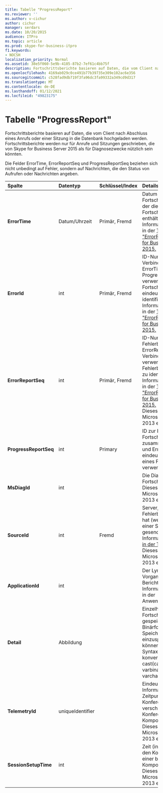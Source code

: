```yaml
---
title: Tabelle "ProgressReport"
ms.reviewer: ''
ms.author: v-cichur
author: cichur
manager: serdars
ms.date: 10/20/2015
audience: ITPro
ms.topic: article
ms.prod: skype-for-business-itpro
f1.keywords:
- NOCSH
localization_priority: Normal
ms.assetid: 38e5f060-5e9b-4185-87b2-7ef61c4bb75f
description: Fortschrittsberichte basieren auf Daten, die vom Client nach Abschluss eines Anrufs oder einer Sitzung in die Datenbank hochgeladen werden. Fortschrittsberichte werden nur für Anrufe und Sitzungen geschrieben, die von Skype for Business Server 2015 als für Diagnosezwecke nützlich sein könnten.
ms.openlocfilehash: 4169ab029c0ce491b77b39735e309e102ac6e356
ms.sourcegitcommit: c528fad9db719f3fa96dc3fa99332a349cd9d317
ms.translationtype: MT
ms.contentlocale: de-DE
ms.lasthandoff: 01/12/2021
ms.locfileid: "49823175"
---
```

# <a name="progressreport-table"></a>Tabelle "ProgressReport"
 
Fortschrittsberichte basieren auf Daten, die vom Client nach Abschluss eines Anrufs oder einer Sitzung in die Datenbank hochgeladen werden. Fortschrittsberichte werden nur für Anrufe und Sitzungen geschrieben, die von Skype for Business Server 2015 als für Diagnosezwecke nützlich sein könnten.
  
Die Felder ErrorTime, ErrorReportSeq und ProgressReportSeq beziehen sich nicht unbedingt auf Fehler, sondern auf Nachrichten, die den Status von Aufrufen oder Nachrichten angeben.
  
|**Spalte**|**Datentyp**|**Schlüssel/Index**|**Details**|
|:-----|:-----|:-----|:-----|
|**ErrorTime** <br/> |Datum/Uhrzeit  <br/> |Primär, Fremd  <br/> |Datum und Uhrzeit des Fortschrittsfehlerberichts, der diesen Fortschrittsbericht enthält. Weitere Informationen finden Sie in der [Tabelle "ErrorReport" in Skype for Business Server 2015.](errorreport.md) <br/> |
|**ErrorId** <br/> |int  <br/> |Primär, Fremd  <br/> |ID-Nummer, die in Verbindung mit ErrorTime, ProgressReportSeq verwendet wird, um einen Fortschrittsbericht eindeutig zu identifizieren. Weitere Informationen finden Sie in der [Tabelle "ErrorReport" in Skype for Business Server 2015.](errorreport.md) <br/> |
|**ErrorReportSeq** <br/> |int  <br/> |Primär, Fremd  <br/> |ID-Nummer, die den Fehlerbericht identifiziert. ErrorReporSeq wird in Verbindung mit ErrorTime verwendet, um einen Fehlerbericht eindeutig zu identifizieren. Weitere Informationen finden Sie in der [Tabelle "ErrorReport" in Skype for Business Server 2015.](errorreport.md) <br/> Dieses Feld wurde in Microsoft Lync Server 2013 eingeführt.  <br/> |
|**ProgressReportSeq** <br/> |int  <br/> |Primary  <br/> |ID zur Identifikation des Fortschrittsberichts. Wird zusammen mit ErrorTime und ErrorReportSeq zur eindeutigen Identifikation eines Fortschrittsberichts verwendet.  <br/> |
|**MsDiagId** <br/> |int  <br/> ||Die Diagnose-ID des Fortschrittberichts.  <br/> Dieses Feld wurde in Microsoft Lync Server 2013 eingeführt.  <br/> |
|**SourceId** <br/> |int  <br/> |Fremd  <br/> |Server, der den Fehlerbericht gesendet hat (wenn der Bericht von einer Serverkomponente gesendet wurde). Weitere Informationen [finden Sie in der Tabelle "Server".](servers.md) Dieses Feld wurde in Microsoft Lync Server 2013 eingeführt. <br/> |
|**ApplicationId** <br/> |int  <br/> ||Der Lync Server-Vorgang, auf den sich der Bericht bezieht. Weitere Informationen finden Sie in der Anwendungstabelle.  <br/> |
|**Detail** <br/> |Abbildung  <br/> ||Einzelheiten über den Fortschrittsbericht, gespeichert im Binärformat, um Speicherplatz einzusparen. Diese Daten können mit der folgenden Syntax in ein Textformat konvertiert werden.  <br/> cast(cast(Detail as varbinary(max)) as varchar(max))  <br/> |
|**TelemetryId** <br/> |uniqueIdentifier  <br/> ||Eindeutige ID, die Informationen zum Zeitpunkt des Konferenzbeitritts für die verschiedenen an der Konferenz beteiligten Komponenten korreliert.  <br/> Dieses Feld wurde in Microsoft Lync Server 2013 eingeführt.  <br/> |
|**SessionSetupTime** <br/> |int  <br/> ||Zeit (in Millisekunden) für den Konferenzbeitritt einer bestimmten Komponente.  <br/> Dieses Feld wurde in Microsoft Lync Server 2013 eingeführt.  <br/> |
   

